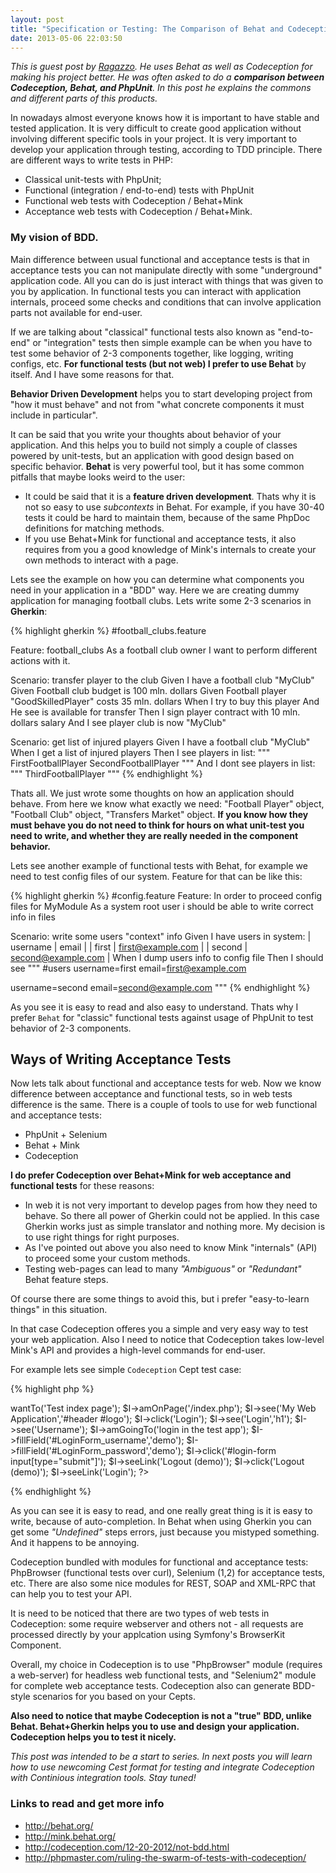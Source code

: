 ```yaml
---
layout: post
title: "Specification or Testing: The Comparison of Behat and Codeception"
date: 2013-05-06 22:03:50
---
```


*This is guest post by [Ragazzo](https://github.com/Ragazzo). He uses Behat as well as Codeception for making his project better. He was often asked to do a **comparison between Codeception, Behat, and PhpUnit**. In this post he explains the commons and different parts of this products.*

In nowadays almost everyone knows how it is important to have stable and tested application. It is very difficult to create good application without involving different specific tools in your project. It is very important to develop your application through testing, according to TDD principle. There are different ways to write tests in PHP: 

* Classical unit-tests with PhpUnit;
* Functional (integration / end-to-end) tests with PhpUnit
* Functional web tests with Codeception / Behat+Mink
* Acceptance web tests with Codeception / Behat+Mink.

### My vision of BDD.

Main difference between usual functional and acceptance tests is that in acceptance tests you can not manipulate directly with some "underground" application code. All you can do is just interact with things that was given to you by application. In functional tests you can interact with application internals, proceed some checks and conditions that can involve application parts not available for end-user. 

If we are talking about "classical" functional tests also known as "end-to-end" or "integration" tests then simple example can be when you have to test some behavior of 2-3 components together, like logging, writing configs, etc. **For functional tests (but not web) I prefer to use Behat** by itself. And I have some reasons for that.

**Behavior Driven Development**  helps you to start developing project from "how it must behave" and not from "what concrete components it must include in particular".

It can be said that you write your thoughts about behavior of your application. And this helps you to build not simply a couple of classes powered by unit-tests, but an application with good design based on specific behavior. **Behat** is very powerful tool, but it has some common pitfalls that maybe looks weird to the user:

* It could be said that it is a **feature driven development**. Thats why it is not so easy to use *subcontexts* in Behat. For example, if you have 30-40 tests it could be hard to maintain them, because of the same PhpDoc definitions for matching methods.
* If you use Behat+Mink for functional and acceptance tests, it also requires from you a good knowledge of  Mink's internals to create your own methods to interact with a page.

Lets see the example on how you can determine what components you need in your application in a "BDD" way.
Here we are creating dummy application for managing football clubs. Lets write some 2-3 scenarios in **Gherkin**:

{% highlight gherkin %}
#football_clubs.feature

Feature: football_clubs
  As a football club owner
  I want to perform different actions with it.

  Scenario: transfer player to the club
    Given I have a football club "MyClub"
    Given Football club budget is 100 mln. dollars
    Given Football player "GoodSkilledPlayer" costs 35 mln. dollars
    When I try to buy this player
    And He see is available for transfer
    Then I sign player contract with 10 mln. dollars salary
    And I see player club is now "MyClub"

  Scenario: get list of injured players
    Given I have a football club "MyClub"
    When I get a list of injured players
    Then I see players in list:
    """
    FirstFootballPlayer
    SecondFootballPlayer
    """
    And I dont see players in list:
    """
    ThirdFootballPlayer
    """
{% endhighlight %}

  Thats all. We just wrote some thoughts on how an application should behave. From here we know what exactly we need: "Football Player" object, "Football Club" object, "Transfers Market" object. **If you know how they must behave you do not need to think for hours on what unit-test you need to write, and whether they are really needed in the component behavior.**

  Lets see another example of functional tests with Behat, for example we need to test config files of our system. Feature for that can be like this:

{% highlight gherkin %}
#config.feature
Feature:
  In order to proceed config files for MyModule
  As a system root user i should be able
  to write correct info in files

  Scenario: write some users "context" info
  Given I have users in system:
    | username | email              |
    | first    | first@example.com  |
    | second   | second@example.com |
  When I dump users info to config file
  Then I should see
  """
  #users
  username=first
  email=first@example.com

  username=second
  email=second@example.com
  """
{% endhighlight %}

As you see it is easy to read and also easy to understand. Thats why I prefer ```Behat``` for "classic" functional tests against usage of PhpUnit to test behavior of 2-3 components.

## Ways of Writing Acceptance Tests
 
Now lets talk about functional and acceptance tests for web. Now we know difference between acceptance and functional tests, so in web tests difference is the same. There is a couple of tools to use for web functional and acceptance tests:

* PhpUnit + Selenium
* Behat + Mink
* Codeception
 
**I do prefer Codeception over Behat+Mink for web acceptance and functional tests** for these reasons:

* In web it is not very important to develop pages from how they need to behave. So there all power of Gherkin could not be applied. In this case Gherkin works just as simple translator and nothing more. My decision is to use right things for right purposes.
* As I've pointed out above you also need to know Mink "internals" (API) to proceed some your custom methods.
* Testing web-pages can lead to many *"Ambiguous"* or *"Redundant"* Behat feature steps.

Of course there are some things to avoid this, but i prefer "easy-to-learn things" in this situation.
 
In that case Codeception offeres you a simple and very easy way to test your web application. Also I need to
notice that Codeception takes low-level Mink's API and provides a high-level commands for end-user.
 
For example lets see simple ```Codeception``` Cept test case:
 
{% highlight php %}
<?php
$I = new TestGuy($scenario);
$I->wantTo('Test index page');
$I->amOnPage('/index.php');
$I->see('My Web Application','#header #logo');
$I->click('Login');
$I->see('Login','h1');
$I->see('Username');
$I->amGoingTo('login in the test app');
$I->fillField('#LoginForm_username','demo');
$I->fillField('#LoginForm_password','demo');
$I->click('#login-form input[type="submit"]');
$I->seeLink('Logout (demo)');
$I->click('Logout (demo)');
$I->seeLink('Login');
?>
{% endhighlight %}
 
As you can see it is easy to read, and one really great thing is it is easy to write, because of auto-completion. In Behat when using Gherkin you can get some *"Undefined"* steps errors, just because you mistyped something. And it happens to be annoying. 

Codeception bundled with modules for functional and acceptance tests: PhpBrowser (functional tests over curl), Selenium (1,2) for acceptance tests, etc. There are also some nice modules for REST, SOAP and XML-RPC that can help you to test your API.

It is need to be noticed that there are two types of web tests in Codeception: some require webserver and others not - all requests are processed directly by your applcation using Symfony's BrowserKit Component.
 
Overall, my choice in Codeception is to use "PhpBrowser" module (requires a web-server) for headless web functional tests, and "Selenium2" module for complete web acceptance tests. Codeception also can generate BDD-style scenarios for you based on your Cepts.

**Also need to notice that maybe Codeception is not a "true" BDD, unlike Behat. Behat+Gherkin helps you to use and design your application. Codeception helps you to test it nicely.**

*This post was intended to be a start to series. In next posts you will learn how to use newcoming Cest format for testing and integrate Codeception with Continious integration tools. Stay tuned!*

### Links to read and get more info

* http://behat.org/
* http://mink.behat.org/
* http://codeception.com/12-20-2012/not-bdd.html
* http://phpmaster.com/ruling-the-swarm-of-tests-with-codeception/

